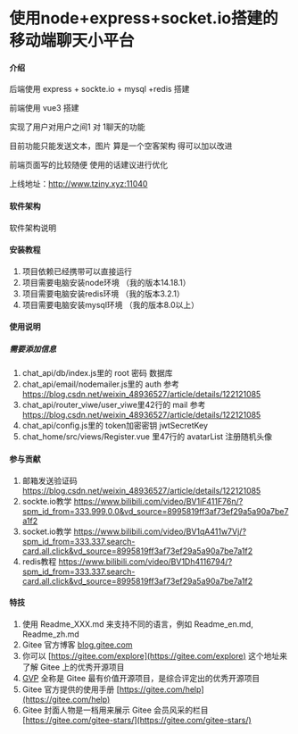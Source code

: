# 使用node+express+socket.io搭建的移动端聊天小平台

#### 介绍
后端使用 express + sockte.io + mysql +redis 搭建

前端使用 vue3 搭建

实现了用户对用户之间1 对 1聊天的功能

目前功能只能发送文本，图片 算是一个空客架构 得可以加以改进

前端页面写的比较随便 使用的话建议进行优化

上线地址：http://www.tziny.xyz:11040

#### 软件架构
软件架构说明


#### 安装教程

1.  项目依赖已经携带可以直接运行
2.  项目需要电脑安装node环境 （我的版本14.18.1）
3.  项目需要电脑安装redis环境 （我的版本3.2.1）
4.  项目需要电脑安装mysql环境 （我的版本8.0以上）

#### 使用说明
##### 需要添加信息
1.  chat_api/db/index.js里的 root 密码 数据库
2.  chat_api/email/nodemailer.js里的  auth 参考 https://blog.csdn.net/weixin_48936527/article/details/122121085
3.  chat_api/router_viwe/user_viwe里42行的 mail 参考 https://blog.csdn.net/weixin_48936527/article/details/122121085
4.  chat_api/config.js里的 token加密密钥 jwtSecretKey
5.  chat_home/src/views/Register.vue 里47行的 avatarList 注册随机头像


#### 参与贡献

1.  邮箱发送验证码 https://blog.csdn.net/weixin_48936527/article/details/122121085
2.  sockte.io教学 https://www.bilibili.com/video/BV1iF411F76n/?spm_id_from=333.999.0.0&vd_source=8995819ff3af73ef29a5a90a7be7a1f2
3.  socket.io教学 https://www.bilibili.com/video/BV1qA411w7Vj/?spm_id_from=333.337.search-card.all.click&vd_source=8995819ff3af73ef29a5a90a7be7a1f2
4.  redis教程 https://www.bilibili.com/video/BV1Dh4116794/?spm_id_from=333.337.search-card.all.click&vd_source=8995819ff3af73ef29a5a90a7be7a1f2


#### 特技

1.  使用 Readme\_XXX.md 来支持不同的语言，例如 Readme\_en.md, Readme\_zh.md
2.  Gitee 官方博客 [blog.gitee.com](https://blog.gitee.com)
3.  你可以 [https://gitee.com/explore](https://gitee.com/explore) 这个地址来了解 Gitee 上的优秀开源项目
4.  [GVP](https://gitee.com/gvp) 全称是 Gitee 最有价值开源项目，是综合评定出的优秀开源项目
5.  Gitee 官方提供的使用手册 [https://gitee.com/help](https://gitee.com/help)
6.  Gitee 封面人物是一档用来展示 Gitee 会员风采的栏目 [https://gitee.com/gitee-stars/](https://gitee.com/gitee-stars/)
